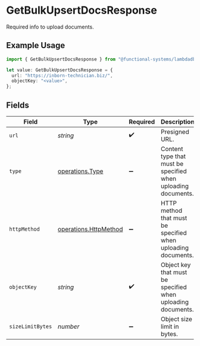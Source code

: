 # GetBulkUpsertDocsResponse

Required info to upload documents.

## Example Usage

```typescript
import { GetBulkUpsertDocsResponse } from "@functional-systems/lambdadb/models/operations";

let value: GetBulkUpsertDocsResponse = {
  url: "https://inborn-technician.biz/",
  objectKey: "<value>",
};
```

## Fields

| Field                                                          | Type                                                           | Required                                                       | Description                                                    |
| -------------------------------------------------------------- | -------------------------------------------------------------- | -------------------------------------------------------------- | -------------------------------------------------------------- |
| `url`                                                          | *string*                                                       | :heavy_check_mark:                                             | Presigned URL.                                                 |
| `type`                                                         | [operations.Type](../../models/operations/type.md)             | :heavy_minus_sign:                                             | Content type that must be specified when uploading documents.  |
| `httpMethod`                                                   | [operations.HttpMethod](../../models/operations/httpmethod.md) | :heavy_minus_sign:                                             | HTTP method that must be specified when uploading documents.   |
| `objectKey`                                                    | *string*                                                       | :heavy_check_mark:                                             | Object key that must be specified when uploading documents.    |
| `sizeLimitBytes`                                               | *number*                                                       | :heavy_minus_sign:                                             | Object size limit in bytes.                                    |